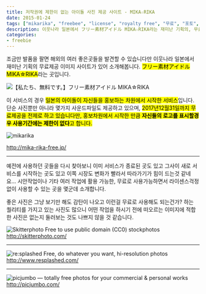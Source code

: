 ```yaml
---
title: 저작권에 제한이 없는 아이돌 사진 제공 사이트 - MIKA☆RIKA
date: 2015-01-24
tags: ["mikarika", "freebee", "license", "royalty free", "무료", "포토", "라이센스", "공짜"]
description: 이웃나라 일본에서 フリー素材アイドル MIKA☆RIKA라는 재미난 기획의, 무료제공 이미지 사이트가 있어 소개해봅니다. 아이돌이 자신들을 홍보하는 차원에서 시작한 서비스이며, 단순 사진뿐만 아니라 몇가지 사운드파일도 제공하고 있습니다. 2017년12월31일까지 기간제한을 두고 있습니다만, 자신들의 로고를 표시할경우에는 기간제한이 없다고 합니다.
categories:
- freebie
---
```


조금만 발품을 팔면 해외의 여러 좋은곳들을 발견할 수 있습니다만 이웃나라 일본에서 재미난 기획의 무료제공 이미지 사이트가 있어 소개해봅니다. <mark>フリー素材アイドル MIKA☆RIKA</mark>라는 곳입니다.

![【私たち、無料です。】フリー素材アイドル MIKA☆RIKA](https://farm9.staticflickr.com/8617/16162034129_608baa2dbd_c.jpg)

이 서비스의 경우 <mark>일본의 아이돌이 자신들을 홍보하는 차원에서 시작한 서비스</mark>입니다. 단순 사진뿐만 아니라 몇가지 사운드파일도 제공하고 있으며, <mark>2017년12월31일까지 무료제공을 전제로 하고 있습니다만, 홍보차원에서 시작한 만큼 <strong>자신들의 로고를 표시할경우 사용기간에는 제한이 없다</strong>고 합니다.</mark>

![mikarika](https://farm8.staticflickr.com/7384/16325645476_fd30957b78_c.jpg)

<a class="btn btn-default btn-custom" title="http://mika-rika-free.jp/" href="http://mika-rika-free.jp/">http://mika-rika-free.jp/</a>

* * *

예전에 사용하던 곳들을 다시 찾아보니 이미 서비스가 종료된 곳도 있고 그사이 새로 서비스를 시작하는 곳도 있고 이쪽 시장도 변화가 빨라서 따라가기가 힘이 드는것 같네요... 시안작업이나 기타 여러 작업에 활용 가능한, 무료로 사용가능하면서 라이센스걱정없이 사용할 수 있는 곳을 몇군데 소개합니다.

좋은 사진은 그냥 보기만 해도 감탄이 나오고 이런걸 무료로 사용해도 되는건가? 하는 퀄리티를 가지고 있는 사진도 많으니 어떤 작업을 하시기 전에 떠오르는 이미지에 적합한 사진은 없는지 둘러보는 것도 나쁘지 않을 것 같습니다.

![Skitterphoto  Free to use public domain (CC0) stockphotos](https://farm9.staticflickr.com/8572/15728244973_c2b9b8d963_z.jpg)
<a class="btn btn-default btn-custom" title="http://skitterphoto.com/" href="http://skitterphoto.com/">http://skitterphoto.com/</a>

* * *

![re:splashed  Free, do whatever you want, hi-resolution photos](https://farm9.staticflickr.com/8602/16160791330_aff5813994_z.jpg)
<a class="btn btn-default btn-custom" title="http://www.resplashed.com/" href="http://www.resplashed.com/">http://www.resplashed.com/</a>

* * *

![picjumbo — totally free photos for your commercial &amp; personal works](https://farm9.staticflickr.com/8602/16162280117_c61421229d_z.jpg)
<a class="btn btn-default btn-custom" title="http://picjumbo.com/" href="http://picjumbo.com/">http://picjumbo.com/</a>